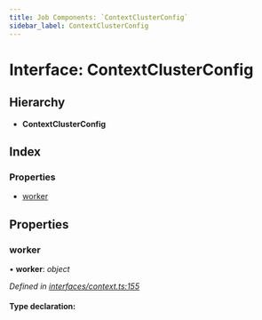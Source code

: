 ```yaml
---
title: Job Components: `ContextClusterConfig`
sidebar_label: ContextClusterConfig
---
```


# Interface: ContextClusterConfig

## Hierarchy

* **ContextClusterConfig**

## Index

### Properties

* [worker](contextclusterconfig.md#worker)

## Properties

###  worker

• **worker**: *object*

*Defined in [interfaces/context.ts:155](https://github.com/terascope/teraslice/blob/d2d877b60/packages/job-components/src/interfaces/context.ts#L155)*

#### Type declaration:
